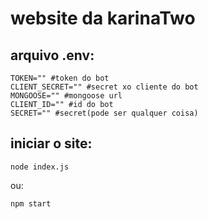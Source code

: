 # website da karinaTwo

## arquivo .env:
```env
TOKEN="" #token do bot
CLIENT_SECRET="" #secret xo cliente do bot
MONGOOSE="" #mongoose url
CLIENT_ID="" #id do bot
SECRET="" #secret(pode ser qualquer coisa)
```

## iniciar o site:

```node
node index.js
```
ou:
```npm
npm start
```